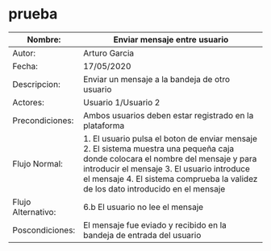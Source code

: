 # prueba

| Nombre:                             | Enviar mensaje entre usuario                                                  |
| ----------------------------------- | ------------------------------------------------------------ |
| Autor:                              | Arturo Garcia                                                  |
| Fecha:                              | 17/05/2020                                                  |
| Descripcion:                        |Enviar un mensaje a la bandeja de otro usuario|
| Actores:                        |Usuario 1/Usuario 2|
| Precondiciones:                        |Ambos usuarios deben estar registrado en la plataforma|
| Flujo Normal:                        |1. El usuario pulsa el boton de enviar mensaje 2. El sistema muestra una pequeña caja donde colocara el nombre del mensaje y para introducir el mensaje 3. El usuario introduce el mensaje  4. El sistema comprueba la validez de los dato introducido en el mensaje| 5. El usuario 2 recibe el mensaje del usuario 1 6. El usuario 2 lee el mensaje del usuario 1 7. El usuario 2 responde al usuario 1
| Flujo Alternativo:                        |6.b El usuario no lee el mensaje|
| Poscondiciones:                        |El mensaje fue eviado y recibido en la bandeja de entrada del usuario|



